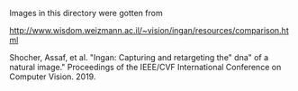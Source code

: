 Images in this directory were gotten from

http://www.wisdom.weizmann.ac.il/~vision/ingan/resources/comparison.html

Shocher, Assaf, et al. "Ingan: Capturing and retargeting the" dna" of a natural image." Proceedings of the IEEE/CVF International Conference on Computer Vision. 2019.